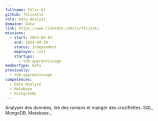 ```yaml
---
fullname: Félix At
github: felixat13
role: Data Analyst
domaine: Data
link: https://www.linkedin.com/in/felixat/
missions:
  - start: 2023-02-01
    end: 2024-09-30
    status: independent
    employer: /ut7
    startups:
      - tdb-apprentissage
memberType: beta
previously:
  - tdb-apprentissage
competences:
  - Data Analyse
  - Metabase
  - PostgreSQL
---
```

Analyser des données, lire des romans et manger des croziflettes. SQL, MongoDB, Metabase...